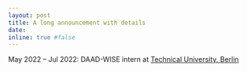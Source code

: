 ```yaml
---
layout: post
title: A long announcement with details
date: 
inline: true #false
---
```


May 2022 – Jul 2022: DAAD-WISE intern at [Technical University, Berlin](https://www.tu.berlin/en/)